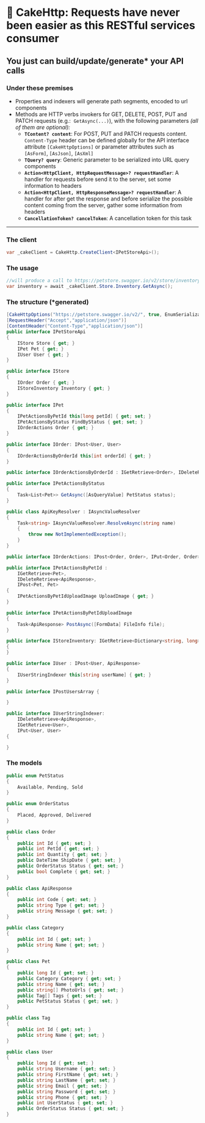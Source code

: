 # 🎂 **CakeHttp**: Requests have never been easier as this RESTful services consumer

## You just can build/update/generate* your API calls

### Under these premises
- Properties and indexers will generate path segments, encoded to url components
- Methods are HTTP verbs invokers for GET, DELETE, POST, PUT and PATCH requests (e.g.: &nbsp;`GetAsync(...)`), with the following parameters _(all of them are optional):_
  - **`TContent? content`**: For POST, PUT and PATCH requests content. `Content-Type` header can be defined globally for the API interface attribute `[CakeHttpOptions]` or parameter attributes such as `[AsForm]`, `[AsJson]`, `[AsXml]`
  - **`TQuery? query`**: Generic parameter to be serialized into URL query components
  - **`Action<HttpClient, HttpRequestMessage>? requestHandler`**: A handler for requests before send it to the server, set some information to headers 
  - **`Action<HttpClient, HttpResponseMessage>? requestHandler`**: A handler for after get the response and before serialize the possible content coming from the server, gather some information from headers 
  - **`CancellationToken? cancelToken`**: A cancellation token for this task


---


### The client

```csharp
var _cakeClient = CakeHttp.CreateClient<IPetStoreApi>();
```

### The usage
```csharp
//will produce a call to https://petstore.swagger.io/v2/store/inventory
var inventory = await _cakeClient.Store.Inventory.GetAsync();
```

### The structure (*generated)
```csharp
[CakeHttpOptions("https://petstore.swagger.io/v2/", true, EnumSerialization.CamelCaseString)]
[RequestHeader("Accept","application/json")]
[ContentHeader("Content-Type","application/json")]
public interface IPetStoreApi
{
    IStore Store { get; }
    IPet Pet { get; }
    IUser User { get; }
}

public interface IStore
{
    IOrder Order { get; }
    IStoreInventory Inventory { get; }
}

public interface IPet
{
    IPetActionsByPetId this[long petId] { get; set; }
    IPetActionsByStatus FindByStatus { get; set; }
    IOrderActions Order { get; }
}

public interface IOrder: IPost<User, User>
{
    IOrderActionsByOrderId this[int orderId] { get; }
}

public interface IOrderActionsByOrderId : IGetRetrieve<Order>, IDeleteRetrieve<ApiResponse> { }

public interface IPetActionsByStatus
{    
    Task<List<Pet>> GetAsync([AsQueryValue] PetStatus status);
}

public class ApiKeyResolver : IAsyncValueResolver
{
    Task<string> IAsyncValueResolver.ResolveAsync(string name)
    {
        throw new NotImplementedException();
    }
}

public interface IOrderActions: IPost<Order, Order>, IPut<Order, Order> { }

public interface IPetActionsByPetId : 
    IGetRetrieve<Pet>, 
    IDeleteRetrieve<ApiResponse>, 
    IPost<Pet, Pet>
{
    IPetActionsByPetIdUploadImage UploadImage { get; }
}

public interface IPetActionsByPetIdUploadImage
{
    Task<ApiResponse> PostAsync([FormData] FileInfo file);
}

public interface IStoreInventory: IGetRetrieve<Dictionary<string, long>>
{
}

public interface IUser : IPost<User, ApiResponse>
{
    IUserStringIndexer this[string userName] { get; }
}

public interface IPostUsersArray { 

}

public interface IUserStringIndexer: 
    IDeleteRetrieve<ApiResponse>, 
    IGetRetrieve<User>, 
    IPut<User, User>
{

}
```

### The models
```csharp
public enum PetStatus
{
    Available, Pending, Sold
}

public enum OrderStatus
{
    Placed, Approved, Delivered
}

public class Order
{
    public int Id { get; set; }
    public int PetId { get; set; }
    public int Quantity { get; set; }
    public DateTime ShipDate { get; set; }
    public OrderStatus Status { get; set; }
    public bool Complete { get; set; }
}

public class ApiResponse
{
    public int Code { get; set; }
    public string Type { get; set; }
    public string Message { get; set; }
}

public class Category
{
    public int Id { get; set; }
    public string Name { get; set; }
}

public class Pet
{
    public long Id { get; set; }
    public Category Category { get; set; }
    public string Name { get; set; }
    public string[] PhotoUrls { get; set; }
    public Tag[] Tags { get; set; }
    public PetStatus Status { get; set; }
}

public class Tag
{
    public int Id { get; set; }
    public string Name { get; set; }
}

public class User
{
    public long Id { get; set; }
    public string Username { get; set; }
    public string FirstName { get; set; }
    public string LastName { get; set; }
    public string Email { get; set; }
    public string Password { get; set; }
    public string Phone { get; set; }
    public int UserStatus { get; set; }
    public OrderStatus Status { get; set; }
}
```
